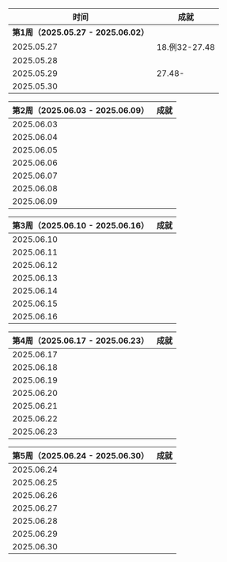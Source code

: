 | 时间                               | 成就           |
| -------------------------------- | ------------ |
| **第1周（2025.05.27 - 2025.06.02）** |              |
| 2025.05.27                       | 18.例32-27.48 |
| 2025.05.28                       |              |
| 2025.05.29                       | 27.48-       |
| 2025.05.30                       |              |


| **第2周（2025.06.03 - 2025.06.09）** | 成就  |
| -------------------------------- | --- |
| 2025.06.03                       |     |
| 2025.06.04                       |     |
| 2025.06.05                       |     |
| 2025.06.06                       |     |
| 2025.06.07                       |     |
| 2025.06.08                       |     |
| 2025.06.09                       |     |

| **第3周（2025.06.10 - 2025.06.16）** | 成就  |
| -------------------------------- | --- |
| 2025.06.10                       |     |
| 2025.06.11                       |     |
| 2025.06.12                       |     |
| 2025.06.13                       |     |
| 2025.06.14                       |     |
| 2025.06.15                       |     |
| 2025.06.16                       |     |

| **第4周（2025.06.17 - 2025.06.23）** | 成就  |
| -------------------------------- | --- |
| 2025.06.17                       |     |
| 2025.06.18                       |     |
| 2025.06.19                       |     |
| 2025.06.20                       |     |
| 2025.06.21                       |     |
| 2025.06.22                       |     |
| 2025.06.23                       |     |

| **第5周（2025.06.24 - 2025.06.30）** | 成就  |
| -------------------------------- | --- |
| 2025.06.24                       |     |
| 2025.06.25                       |     |
| 2025.06.26                       |     |
| 2025.06.27                       |     |
| 2025.06.28                       |     |
| 2025.06.29                       |     |
| 2025.06.30                       |     |